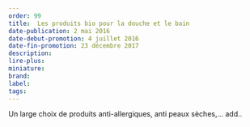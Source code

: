 ```yaml
---
order: 99
title:  Les produits bio pour la douche et le bain
date-publication: 2 mai 2016
date-debut-promotion: 4 juillet 2016
date-fin-promotion: 23 décembre 2017
description: 
lire-plus:
miniature: 
brand:
label: 
tags:
---
```


Un large choix de produits anti-allergiques, anti peaux sèches,...
add..
